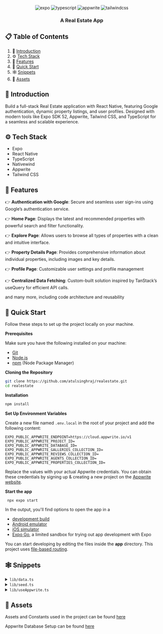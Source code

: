 <div align="center">
  <br />

  <br />
  <div>
    <img src="https://img.shields.io/badge/-Expo-black?style=for-the-badge&logoColor=white&logo=expo&color=000020" alt="expo" />
    <img src="https://img.shields.io/badge/-TypeScript-black?style=for-the-badge&logoColor=white&logo=typescript&color=3178C6" alt="typescript" />
    <img src="https://img.shields.io/badge/-Appwrite-black?style=for-the-badge&logoColor=white&logo=appwrite&color=FD366E" alt="appwrite" />
    <img src="https://img.shields.io/badge/-Tailwind_CSS-black?style=for-the-badge&logoColor=white&logo=tailwindcss&color=06B6D4" alt="tailwindcss" />
  </div>

<h3 align="center">A Real Estate App</h3>
</div>

## 📋 <a name="table">Table of Contents</a>

1. 🤖 [Introduction](#introduction)
2. ⚙️ [Tech Stack](#tech-stack)
3. 🔋 [Features](#features)
4. 🤸 [Quick Start](#quick-start)
5. 🕸️ [Snippets](#snippets)
6. 🔗 [Assets](#links)

## <a name="introduction">🤖 Introduction</a>

Build a full-stack Real Estate application with React Native, featuring Google authentication, dynamic property listings, and user profiles. Designed with modern tools like Expo SDK 52, Appwrite, Tailwind CSS, and TypeScript for a seamless and scalable experience.

## <a name="tech-stack">⚙️ Tech Stack</a>

- Expo
- React Native
- TypeScript
- Nativewind
- Appwrite
- Tailwind CSS

## <a name="features">🔋 Features</a>

👉 **Authentication with Google**: Secure and seamless user sign-ins using Google’s authentication service.

👉 **Home Page**: Displays the latest and recommended properties with powerful search and filter functionality.

👉 **Explore Page**: Allows users to browse all types of properties with a clean and intuitive interface.

👉 **Property Details Page**: Provides comprehensive information about individual properties, including images and key details.

👉 **Profile Page**: Customizable user settings and profile management

👉 **Centralized Data Fetching**: Custom-built solution inspired by TanStack’s useQuery for efficient API calls.

and many more, including code architecture and reusability

## <a name="quick-start">🤸 Quick Start</a>

Follow these steps to set up the project locally on your machine.

**Prerequisites**

Make sure you have the following installed on your machine:

- [Git](https://git-scm.com/)
- [Node.js](https://nodejs.org/en)
- [npm](https://www.npmjs.com/) (Node Package Manager)

**Cloning the Repository**

```bash
git clone https://github.com/atulsinghraj/realestate.git
cd realestate
```

**Installation**

```bash
npm install
```

**Set Up Environment Variables**

Create a new file named `.env.local` in the root of your project and add the following content:

```env
EXPO_PUBLIC_APPWRITE_ENDPOINT=https://cloud.appwrite.io/v1
EXPO_PUBLIC_APPWRITE_PROJECT_ID=
EXPO_PUBLIC_APPWRITE_DATABASE_ID=
EXPO_PUBLIC_APPWRITE_GALLERIES_COLLECTION_ID=
EXPO_PUBLIC_APPWRITE_REVIEWS_COLLECTION_ID=
EXPO_PUBLIC_APPWRITE_AGENTS_COLLECTION_ID=
EXPO_PUBLIC_APPWRITE_PROPERTIES_COLLECTION_ID=
```

Replace the values with your actual Appwrite credentials. You can obtain these credentials by signing up & creating a new project on the [Appwrite website](https://appwrite.io).

**Start the app**

```bash
 npx expo start
```

In the output, you'll find options to open the app in a

- [development build](https://docs.expo.dev/develop/development-builds/introduction/)
- [Android emulator](https://docs.expo.dev/workflow/android-studio-emulator/)
- [iOS simulator](https://docs.expo.dev/workflow/ios-simulator/)
- [Expo Go](https://expo.dev/go), a limited sandbox for trying out app development with Expo

You can start developing by editing the files inside the **app** directory. This project uses [file-based routing](https://docs.expo.dev/router/introduction).

## <a name="snippets">🕸️ Snippets</a>

<details>
<summary><code>lib/data.ts</code></summary>

```ts
export const galleryImages = [
  "https://images.unsplash.com/photo-1507089947368-19c1da9775ae?q=60&w=640&auto=format&fit=crop&ixlib=rb-4.0.3&ixid=M3wxMjA3fDB8MHxwaG90by1wYWdlfHx8fGVufDB8fHx8fA%3D%3D",
  "https://unsplash.com/photos/comfort-room-with-white-bathtub-and-brown-wooden-cabinets-CMejBwGAdGk",
  "https://images.unsplash.com/photo-1638799869566-b17fa794c4de?q=60&w=640&auto=format&fit=crop&ixlib=rb-4.0.3&ixid=M3wxMjA3fDB8MHxwaG90by1wYWdlfHx8fGVufDB8fHx8fA%3D%3D",
  "https://images.unsplash.com/photo-1560185009-dddeb820c7b7?q=60&w=640&auto=format&fit=crop&ixlib=rb-4.0.3&ixid=M3wxMjA3fDB8MHxwaG90by1wYWdlfHx8fGVufDB8fHx8fA%3D%3D",
  "https://images.unsplash.com/photo-1641910532059-ad684fd3049c?q=60&w=640&auto=format&fit=crop&ixlib=rb-4.0.3&ixid=M3wxMjA3fDB8MHxwaG90by1wYWdlfHx8fGVufDB8fHx8fA%3D%3D",
  "https://images.unsplash.com/photo-1621293954908-907159247fc8?q=60&w=640&auto=format&fit=crop&ixlib=rb-4.0.3&ixid=M3wxMjA3fDB8MHxwaG90by1wYWdlfHx8fGVufDB8fHx8fA%3D%3D",
  "https://images.unsplash.com/photo-1604328702728-d26d2062c20b?q=60&w=640&auto=format&fit=crop&ixlib=rb-4.0.3&ixid=M3wxMjA3fDB8MHxwaG90by1wYWdlfHx8fGVufDB8fHx8fA%3D%3D",
  "https://images.unsplash.com/photo-1600435335786-d74d2bb6de37?q=60&w=640&auto=format&fit=crop&ixlib=rb-4.0.3&ixid=M3wxMjA3fDB8MHxwaG90by1wYWdlfHx8fGVufDB8fHx8fA%3D%3D",
  "https://images.unsplash.com/photo-1560448204-603b3fc33ddc?q=60&w=640&auto=format&fit=crop&ixlib=rb-4.0.3&ixid=M3wxMjA3fDB8MHxwaG90by1wYWdlfHx8fGVufDB8fHx8fA%3D%3D",
  "https://images.unsplash.com/photo-1635108198979-9806fdf275c6?q=60&w=640&auto=format&fit=crop&ixlib=rb-4.0.3&ixid=M3wxMjA3fDB8MHxwaG90by1wYWdlfHx8fGVufDB8fHx8fA%3D%3D",
];

export const agentImages = [
  "https://images.unsplash.com/photo-1691335053879-02096d6ee2ca?q=60&w=640&auto=format&fit=crop&ixlib=rb-4.0.3&ixid=M3wxMjA3fDB8MHxwaG90by1wYWdlfHx8fGVufDB8fHx8fA%3D%3D",
  "https://images.unsplash.com/photo-1544723495-432537d12f6c?q=60&w=640&auto=format&fit=crop&ixlib=rb-4.0.3&ixid=M3wxMjA3fDB8MHxwaG90by1wYWdlfHx8fGVufDB8fHx8fA%3D%3D",
  "https://images.unsplash.com/photo-1492562080023-ab3db95bfbce?q=60&w=640&auto=format&fit=crop&ixlib=rb-4.0.3&ixid=M3wxMjA3fDB8MHxwaG90by1wYWdlfHx8fGVufDB8fHx8fA%3D%3D",
  "https://images.unsplash.com/photo-1542507464418-09c375b86bbe?q=60&w=640&auto=format&fit=crop&ixlib=rb-4.0.3&ixid=M3wxMjA3fDB8MHxwaG90by1wYWdlfHx8fGVufDB8fHx8fA%3D%3D",
  "https://images.unsplash.com/photo-1534308143481-c55f00be8bd7?q=60&w=640&auto=format&fit=crop&ixlib=rb-4.0.3&ixid=M3wxMjA3fDB8MHxwaG90by1wYWdlfHx8fGVufDB8fHx8fA%3D%3D",
];

export const reviewImages = [
  "https://images.unsplash.com/photo-1517331671191-ddc2c6d3ebd1?q=60&w=640&auto=format&fit=crop&ixlib=rb-4.0.3&ixid=M3wxMjA3fDB8MHxwaG90by1wYWdlfHx8fGVufDB8fHx8fA%3D%3D",
  "https://images.unsplash.com/photo-1474176857210-7287d38d27c6?q=60&w=640&auto=format&fit=crop&ixlib=rb-4.0.3&ixid=M3wxMjA3fDB8MHxwaG90by1wYWdlfHx8fGVufDB8fHx8fA%3D%3D",
  "https://images.unsplash.com/photo-1511551203524-9a24350a5771?q=60&w=640&auto=format&fit=crop&ixlib=rb-4.0.3&ixid=M3wxMjA3fDB8MHxwaG90by1wYWdlfHx8fGVufDB8fHx8fA%3D%3D",
  "https://images.unsplash.com/photo-1507591064344-4c6ce005b128?q=60&w=640&auto=format&fit=crop&ixlib=rb-4.0.3&ixid=M3wxMjA3fDB8MHxwaG90by1wYWdlfHx8fGVufDB8fHx8fA%3D%3D",
  "https://images.unsplash.com/photo-1438761681033-6461ffad8d80?q=60&w=640&auto=format&fit=crop&ixlib=rb-4.0.3&ixid=M3wxMjA3fDB8MHxwaG90by1wYWdlfHx8fGVufDB8fHx8fA%3D%3D",
];

export const propertiesImages = [
  "https://images.unsplash.com/photo-1580587771525-78b9dba3b914?q=60&w=640&auto=format&fit=crop&ixlib=rb-4.0.3&ixid=M3wxMjA3fDB8MHxwaG90by1wYWdlfHx8fGVufDB8fHx8fA%3D%3D",
  "https://images.unsplash.com/photo-1605146768851-eda79da39897?q=60&w=640&auto=format&fit=crop&ixlib=rb-4.0.3&ixid=M3wxMjA3fDB8MHxwaG90by1wYWdlfHx8fGVufDB8fHx8fA%3D%3D",
  "https://images.unsplash.com/photo-1568605114967-8130f3a36994?q=60&w=640&auto=format&fit=crop&ixlib=rb-4.0.3&ixid=M3wxMjA3fDB8MHxwaG90by1wYWdlfHx8fGVufDB8fHx8fA%3D%3D",
  "https://images.unsplash.com/photo-1564013799919-ab600027ffc6?q=60&w=640&auto=format&fit=crop&ixlib=rb-4.0.3&ixid=M3wxMjA3fDB8MHxwaG90by1wYWdlfHx8fGVufDB8fHx8fA%3D%3D",
  "https://images.unsplash.com/photo-1561753757-d8880c5a3551?q=60&w=640&auto=format&fit=crop&ixlib=rb-4.0.3&ixid=M3wxMjA3fDB8MHxwaG90by1wYWdlfHx8fGVufDB8fHx8fA%3D%3D",
  "https://images.unsplash.com/photo-1551241090-67de81d3541c?q=60&w=640&auto=format&fit=crop&ixlib=rb-4.0.3&ixid=M3wxMjA3fDB8MHxwaG90by1wYWdlfHx8fGVufDB8fHx8fA%3D%3D",
  "https://images.unsplash.com/photo-1697299262049-e9b5fa1e9761?q=60&w=640&auto=format&fit=crop&ixlib=rb-4.0.3&ixid=M3wxMjA3fDB8MHxwaG90by1wYWdlfHx8fGVufDB8fHx8fA%3D%3D",
  "https://images.unsplash.com/photo-1719299225324-301bad5c333c?q=60&w=640&auto=format&fit=crop&ixlib=rb-4.0.3&ixid=M3wxMjA3fDB8MHxwaG90by1wYWdlfHx8fGVufDB8fHx8fA%3D%3D",
  "https://images.unsplash.com/photo-1582063289852-62e3ba2747f8?q=60&w=640&auto=format&fit=crop&ixlib=rb-4.0.3&ixid=M3wxMjA3fDB8MHxwaG90by1wYWdlfHx8fGVufDB8fHx8fA%3D%3D",
  "https://images.unsplash.com/photo-1516095901529-0ef7be431a4f?q=60&w=640&auto=format&fit=crop&ixlib=rb-4.0.3&ixid=M3wxMjA3fDB8MHxwaG90by1wYWdlfHx8fGVufDB8fHx8fA%3D%3D",
  "https://images.unsplash.com/photo-1600585153490-76fb20a32601?q=60&w=640&auto=format&fit=crop&ixlib=rb-4.0.3&ixid=M3wxMjA3fDB8MHxwaG90by1wYWdlfHx8fGVufDB8fHx8fA%3D%3D",
  "https://images.unsplash.com/photo-1605276373954-0c4a0dac5b12?q=60&w=640&auto=format&fit=crop&ixlib=rb-4.0.3&ixid=M3wxMjA3fDB8MHxwaG90by1wYWdlfHx8fGVufDB8fHx8fA%3D%3D",
  "https://images.unsplash.com/photo-1583608205776-bfd35f0d9f83?q=60&w=640&auto=format&fit=crop&ixlib=rb-4.0.3&ixid=M3wxMjA3fDB8MHxwaG90by1wYWdlfHx8fGVufDB8fHx8fA%3D%3D",
  "https://images.unsplash.com/photo-1720432972486-2d53db5badf0?q=60&w=640&auto=format&fit=crop&ixlib=rb-4.0.3&ixid=M3wxMjA3fDB8MHxwaG90by1wYWdlfHx8fGVufDB8fHx8fA%3D%3D",
];
```

</details>

<details>
<summary><code>lib/seed.ts</code></summary>

```ts
import { ID } from "react-native-appwrite";
import { databases, config } from "./appwrite";
import {
  agentImages,
  galleryImages,
  propertiesImages,
  reviewImages,
} from "./data";

const COLLECTIONS = {
  AGENT: config.agentsCollectionId,
  REVIEWS: config.reviewsCollectionId,
  GALLERY: config.galleriesCollectionId,
  PROPERTY: config.propertiesCollectionId,
};

const propertyTypes = [
  "House",
  "Townhomes",
  "Condos",
  "Duplexes",
  "Studios",
  "Villa",
  "Apartments",
  "Others",
];

const facilities = [
  "Laundry",
  "Car Parking",
  "Sports Center",
  "Cutlery",
  "Gym",
  "Swimming pool",
  "Wifi",
  "Pet Center",
];

function getRandomSubset<T>(
  array: T[],
  minItems: number,
  maxItems: number
): T[] {
  if (minItems > maxItems) {
    throw new Error("minItems cannot be greater than maxItems");
  }
  if (minItems < 0 || maxItems > array.length) {
    throw new Error(
      "minItems or maxItems are out of valid range for the array"
    );
  }

  // Generate a random size for the subset within the range [minItems, maxItems]
  const subsetSize =
    Math.floor(Math.random() * (maxItems - minItems + 1)) + minItems;

  // Create a copy of the array to avoid modifying the original
  const arrayCopy = [...array];

  // Shuffle the array copy using Fisher-Yates algorithm
  for (let i = arrayCopy.length - 1; i > 0; i--) {
    const randomIndex = Math.floor(Math.random() * (i + 1));
    [arrayCopy[i], arrayCopy[randomIndex]] = [
      arrayCopy[randomIndex],
      arrayCopy[i],
    ];
  }

  // Return the first `subsetSize` elements of the shuffled array
  return arrayCopy.slice(0, subsetSize);
}

async function seed() {
  try {
    // Clear existing data from all collections
    for (const key in COLLECTIONS) {
      const collectionId = COLLECTIONS[key as keyof typeof COLLECTIONS];
      const documents = await databases.listDocuments(
        config.databaseId!,
        collectionId!
      );
      for (const doc of documents.documents) {
        await databases.deleteDocument(
          config.databaseId!,
          collectionId!,
          doc.$id
        );
      }
    }

    console.log("Cleared all existing data.");

    // Seed Agents
    const agents = [];
    for (let i = 1; i <= 5; i++) {
      const agent = await databases.createDocument(
        config.databaseId!,
        COLLECTIONS.AGENT!,
        ID.unique(),
        {
          name: `Agent ${i}`,
          email: `agent${i}@example.com`,
          avatar: agentImages[Math.floor(Math.random() * agentImages.length)],
        }
      );
      agents.push(agent);
    }
    console.log(`Seeded ${agents.length} agents.`);

    // Seed Reviews
    const reviews = [];
    for (let i = 1; i <= 20; i++) {
      const review = await databases.createDocument(
        config.databaseId!,
        COLLECTIONS.REVIEWS!,
        ID.unique(),
        {
          name: `Reviewer ${i}`,
          avatar: reviewImages[Math.floor(Math.random() * reviewImages.length)],
          review: `This is a review by Reviewer ${i}.`,
          rating: Math.floor(Math.random() * 5) + 1, // Rating between 1 and 5
        }
      );
      reviews.push(review);
    }
    console.log(`Seeded ${reviews.length} reviews.`);

    // Seed Galleries
    const galleries = [];
    for (const image of galleryImages) {
      const gallery = await databases.createDocument(
        config.databaseId!,
        COLLECTIONS.GALLERY!,
        ID.unique(),
        { image }
      );
      galleries.push(gallery);
    }

    console.log(`Seeded ${galleries.length} galleries.`);

    // Seed Properties
    for (let i = 1; i <= 20; i++) {
      const assignedAgent = agents[Math.floor(Math.random() * agents.length)];

      const assignedReviews = getRandomSubset(reviews, 5, 7); // 5 to 7 reviews
      const assignedGalleries = getRandomSubset(galleries, 3, 8); // 3 to 8 galleries

      const selectedFacilities = facilities
        .sort(() => 0.5 - Math.random())
        .slice(0, Math.floor(Math.random() * facilities.length) + 1);

      const image =
        propertiesImages.length - 1 >= i
          ? propertiesImages[i]
          : propertiesImages[
              Math.floor(Math.random() * propertiesImages.length)
            ];

      const property = await databases.createDocument(
        config.databaseId!,
        COLLECTIONS.PROPERTY!,
        ID.unique(),
        {
          name: `Property ${i}`,
          type: propertyTypes[Math.floor(Math.random() * propertyTypes.length)],
          description: `This is the description for Property ${i}.`,
          address: `123 Property Street, City ${i}`,
          geolocation: `192.168.1.${i}, 192.168.1.${i}`,
          price: Math.floor(Math.random() * 9000) + 1000,
          area: Math.floor(Math.random() * 3000) + 500,
          bedrooms: Math.floor(Math.random() * 5) + 1,
          bathrooms: Math.floor(Math.random() * 5) + 1,
          rating: Math.floor(Math.random() * 5) + 1,
          facilities: selectedFacilities,
          image: image,
          agent: assignedAgent.$id,
          reviews: assignedReviews.map((review) => review.$id),
          gallery: assignedGalleries.map((gallery) => gallery.$id),
        }
      );

      console.log(`Seeded property: ${property.name}`);
    }

    console.log("Data seeding completed.");
  } catch (error) {
    console.error("Error seeding data:", error);
  }
}

export default seed;
```

</details>

<details>
<summary><code>lib/useAppwrite.ts</code></summary>

```ts
import { Alert } from "react-native";
import { useEffect, useState, useCallback } from "react";

interface UseAppwriteOptions<T, P extends Record<string, string | number>> {
  fn: (params: P) => Promise<T>;
  params?: P;
  skip?: boolean;
}

interface UseAppwriteReturn<T, P> {
  data: T | null;
  loading: boolean;
  error: string | null;
  refetch: (newParams: P) => Promise<void>;
}

export const useAppwrite = <T, P extends Record<string, string | number>>({
  fn,
  params = {} as P,
  skip = false,
}: UseAppwriteOptions<T, P>): UseAppwriteReturn<T, P> => {
  const [data, setData] = useState<T | null>(null);
  const [loading, setLoading] = useState(!skip);
  const [error, setError] = useState<string | null>(null);

  const fetchData = useCallback(
    async (fetchParams: P) => {
      setLoading(true);
      setError(null);

      try {
        const result = await fn(fetchParams);
        setData(result);
      } catch (err: unknown) {
        const errorMessage =
          err instanceof Error ? err.message : "An unknown error occurred";
        setError(errorMessage);
        Alert.alert("Error", errorMessage);
      } finally {
        setLoading(false);
      }
    },
    [fn]
  );

  useEffect(() => {
    if (!skip) {
      fetchData(params);
    }
  }, []);

  const refetch = async (newParams: P) => await fetchData(newParams);

  return { data, loading, error, refetch };
};
```

</details>

## <a name="links">🔗 Assets</a>

Assets and Constants used in the project can be found [here](https://drive.google.com/file/d/1HxuvAeJfiPfcZ1co5fU0ahKRw4sbA0gO/view?usp=sharing)

Appwrite Database Setup can be found [here](https://jsmastery.notion.site/Database-Setup-16260f3cbaf3807f8fb6cbed8d1e84fd)

